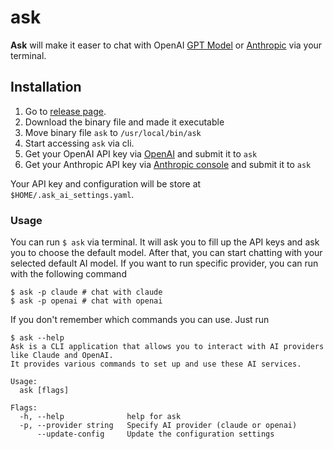 # ask

**Ask** will make it easer to chat with OpenAI [GPT Model](https://platform.openai.com/docs/models) or [Anthropic](https://docs.anthropic.com/en/api/messages) via your terminal.

## Installation

1. Go to [release page](https://github.com/setkyar/ask/releases).
2. Download the binary file and made it executable
3. Move binary file `ask` to `/usr/local/bin/ask`
4. Start accessing `ask` via cli.
5. Get your OpenAI API key via [OpenAI](https://platform.openai.com/account/api-keys) and submit it to `ask`
6. Get your Anthropic API key via [Anthropic console](https://console.anthropic.com/settings/keys) and submit it to `ask`


Your API key and configuration will be store at `$HOME/.ask_ai_settings.yaml`.

### Usage 

You can run `$ ask` via terminal. It will ask you to fill up the API keys and ask you to choose the default model. 
After that, you can start chatting with your selected default AI model. If you want to run specific provider, you can run with the following command

```
$ ask -p claude # chat with claude
$ ask -p openai # chat with openai
```

If you don't remember which commands you can use. Just run 

```
$ ask --help
Ask is a CLI application that allows you to interact with AI providers like Claude and OpenAI.
It provides various commands to set up and use these AI services.

Usage:
  ask [flags]

Flags:
  -h, --help              help for ask
  -p, --provider string   Specify AI provider (claude or openai)
      --update-config     Update the configuration settings
```